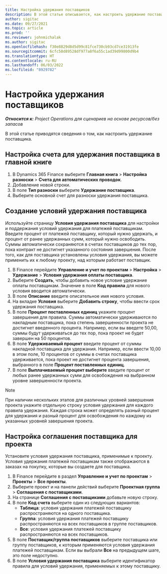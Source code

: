 ```yaml
---
title: Настройка удержания поставщиков
description: В этой статье описывается, как настроить удержание поставщика.
author: sigitac
ms.date: 09/27/2021
ms.topic: article
ms.prod: ''
ms.reviewer: johnmichalak
ms.author: sigitac
ms.openlocfilehash: f30e8829d8d5d99c81fce730cb93cd7ce31913fe
ms.sourcegitcommit: 6cfc50d89528df977a8f6a55c1ad39d99800d9b4
ms.translationtype: HT
ms.contentlocale: ru-RU
ms.lasthandoff: 06/03/2022
ms.locfileid: "8929782"
---
```

# <a name="set-up-vendor-retention"></a>Настройка удержания поставщиков

_**Относится к:** Project Operations для сценариев на основе ресурсов/без запасов_

В этой статье приводятся сведения о том, как настроить удержание поставщика.

## <a name="set-up-a-vendor-retention-account-in-general-ledger"></a>Настройка счета для удержания поставщика в главной книге

1. В Dynamics 365 Finance выберите **Главная книга** > **Настройка разноски** > **Счета для автоматических проводок**.
2. Добавление новой строки.
3. В поле **Тип разноски** выберите **Удержание поставщика**.
4. Выберите основной счет для разноски удержания поставщика.

## <a name="create-vendor-retention-terms"></a>Создание условий удержания поставщика

Используйте страницу **Условия удержания поставщика** для настройки и поддержания условий удержания для платежей поставщикам. Введите процент от платежей поставщику, который нужно удержать, и процент от ранее удержанных сумм, который нужно освободить. Суммы автоматически сохраняются в счетах поставщиков до тех пор, пока контракт не достигнет указанного состояния завершения. После того, как для поставщика установлены условия удержания, вы можете применить их к любому проекту, над которым работает поставщик.

1. В Finance перейдите **Управление и учет по проектам** > **Настройка** > **Удержание** > **Условия удержания оплаты поставщика**.
2. Выберите **Создать**, чтобы добавить новое условие удержание оплаты поставщикам. Значение в поле **Код правила** для нового условия вводится автоматически. 
3. В поле **Описание** введите описательное имя нового условия.
4. На вкладке **Условия** выберите **Добавить строку**, чтобы ввести срок удержания поставщика.
5. В поле **Процент поставленных единиц** укажите процент завершения для правила. Суммы автоматически удерживаются по накладным поставщика, пока степень завершенности проекта не достигнет введенного процента. Например, если вы введете 50,00, суммы будут удерживаться до тех пор, пока проект не будет завершен на 50 процентов.
6. В поле **Удерживаемый процент** введите процент от суммы накладной поставщика для удержания. Например, если ввести 10,00 в этом поле, 10 процентов от суммы в счетах поставщика удерживается, пока проект не достигнет процента завершения, выбранного в поле **Процент поставленных единиц**.
7. В поле **Выплачиваемый процент выберите** введите процент от любых ранее удержанных сумм для освобождения на выбранном уровне завершенности проекта.

> [!NOTE]
> При наличии нескольких этапов для различных уровней завершения проекта укажите отдельную строку условия удержания для каждого правила удержания. Каждая строка может определять разный процент для удержания и разный процент для освобождения по каждому из указанных уровней завершения проекта.

## <a name="set-up-a-vendor-agreement-for-the-project"></a>Настройка соглашения поставщика для проекта

Установите условия удержания поставщика, применимые к проекту. Условия удержания платежей поставщикам также отображаются в заказах на покупку, которые вы создаете для поставщика.

1. В Finance перейдите в раздел **Управление и учет по проектам** > **Проекты** > **Все проекты**. 
2. Выберите проект и на панели действий выберите **Проектная группа** > **Соглашения с поставщиками**.
3. На странице **Соглашения с поставщиками** добавьте новую строку.
4. В поле **Код счета** выберите один из следующих вариантов:
   - **Таблица**: условия удержания платежей поставщику распространяются на одного поставщика.
   - **Группа**: условия удержания платежей поставщику распространяются на всех поставщиков в группе поставщиков.
   - **Все**: условия удержания платежей поставщику распространяются на всех поставщиков.
5. В поле **Поставщик/группа поставщиков** выберите поставщика или группу поставщиков, к которым применяются условия удержания платежей поставщикам. Если вы выбрали **Все** на предыдущем шаге, это поле недоступно.
6. В поле **Условия удержания поставщика** выберите идентификатор правила для условий удержания, применяемых к этому поставщику.

